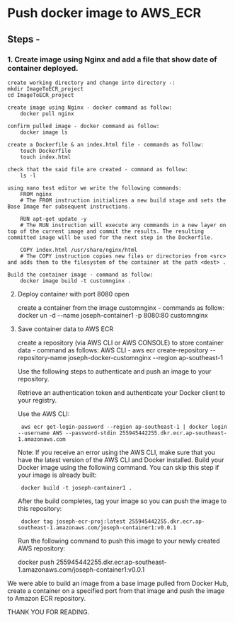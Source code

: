 # Push docker image to AWS_ECR 

## Steps -

### 1. Create image using Nginx and add a file that show date of container deployed.

	create working directory and change into directory -:
    mkdir ImageToECR_project
    cd ImageToECR_project

	create image using Nginx - docker command as follow: 
		docker pull nginx
 	
	confirm pulled image - docker command as follow:
		docker image ls

	create a Dockerfile & an index.html file - commands as follow:
		touch Dockerfile
		touch index.html

	check that the said file are created - command as follow:
		ls -l

	using nano test editor we write the following commands:
		FROM nginx 
		# The FROM instruction initializes a new build stage and sets the Base Image for subsequent instructions.
		
		RUN apt-get update -y
		# The RUN instruction will execute any commands in a new layer on top of the current image and commit the results. The resulting committed image will be used for the next step in the Dockerfile.
		
		COPY index.html /usr/share/nginx/html
		# The COPY instruction copies new files or directories from <src> and adds them to the filesystem of the container at the path <dest> .

	Build the container image - command as follow:
		docker image build -t customnginx .

2. Deploy container with port 8080 open

	create a container from the image customnginx - commands as follow:
		docker un -d --name joseph-container1 -p 8080:80 customnginx

3. Save container data to AWS ECR

	create a repository (via AWS CLI or AWS CONSOLE) to store container data - command as follows:
		AWS CLI - aws ecr create-repository --repository-name joseph-docker-customnginx --region ap-southeast-1

	Use the following steps to authenticate and push an image to your repository. 

	Retrieve an authentication token and authenticate your Docker client to your registry.
	
	Use the AWS CLI:

		aws ecr get-login-password --region ap-southeast-1 | docker login --username AWS --password-stdin 255945442255.dkr.ecr.ap-southeast-1.amazonaws.com

	Note: If you receive an error using the AWS CLI, make sure that you have the latest version of the AWS CLI and Docker installed.
	Build your Docker image using the following command. You can skip this step if your image is already built:

		docker build -t joseph-container1 .

	After the build completes, tag your image so you can push the image to this repository:

		docker tag joseph-ecr-proj:latest 255945442255.dkr.ecr.ap-southeast-1.amazonaws.com/joseph-container1:v0.0.1

	Run the following command to push this image to your newly created AWS repository:

	docker push 255945442255.dkr.ecr.ap-southeast-1.amazonaws.com/joseph-container1:v0.0.1

We were able to build an image from a base image pulled from Docker Hub, create a container on a specified port from that image and push the image to Amazon ECR repository.

THANK YOU FOR READING.
